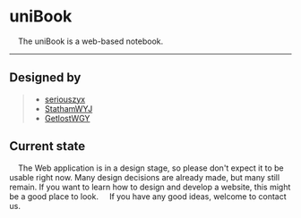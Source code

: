 # uniBook

&nbsp;&nbsp;&nbsp;&nbsp;The uniBook is a web-based notebook.
************
## Designed by
> * [seriouszyx](https://github.com/seriouszyx) 
> * [StathamWYJ](https://github.com/StathamWYJ) 
> * [GetlostWGY](https://github.com/GetlostWGY) 

## Current state
&nbsp;&nbsp;&nbsp;&nbsp;The Web application is in a design stage, so please don't expect it to be usable right now. Many design decisions are already made, but many still remain. If you want to learn how to design and develop a website, this might be a good place to look. 
&nbsp;&nbsp;&nbsp;&nbsp;If you have any good ideas, welcome to contact us. 
